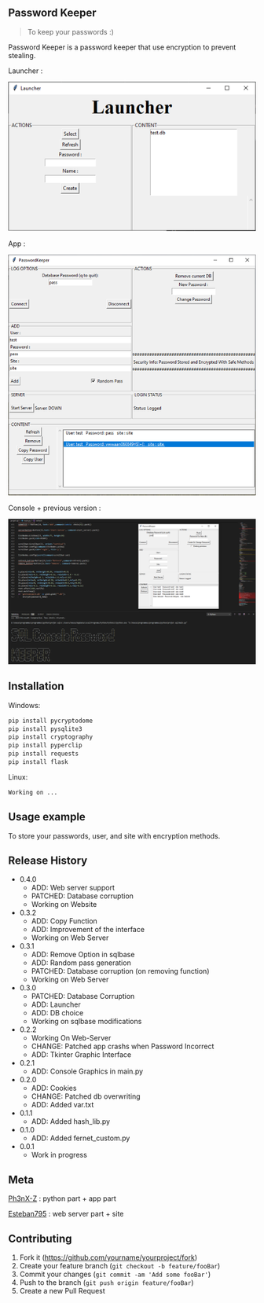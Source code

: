 ## Password Keeper
> To keep your passwords :)

Password Keeper is a password keeper that use encryption to prevent stealing.

Launcher :

![](launcher.png)

App :

![](header14.PNG)

Console + previous version :

![](header2.png)
## Installation

Windows:

```sh
pip install pycryptodome
pip install pysqlite3
pip install cryptography
pip install pyperclip
pip install requests
pip install flask
```
Linux:

```sh
Working on ...
```

## Usage example

To store your passwords, user, and site with encryption methods.


## Release History
* 0.4.0
    * ADD: Web server support
    * PATCHED: Database corruption
    * Working on Website
* 0.3.2
    * ADD: Copy Function
    * ADD: Improvement of the interface
    * Working on Web Server
* 0.3.1
    * ADD: Remove Option in sqlbase
    * ADD: Random pass generation
    * PATCHED: Database corruption (on removing function)
    * Working on Web Server
* 0.3.0
    * PATCHED: Database Corruption
    * ADD: Launcher
    * ADD: DB choice
    * Working on sqlbase modifications
* 0.2.2
    * Working On Web-Server
    * CHANGE: Patched app crashs when Password Incorrect
    * ADD: Tkinter Graphic Interface
* 0.2.1
    * ADD: Console Graphics in main.py
* 0.2.0
    * ADD: Cookies
    * CHANGE: Patched db overwriting
    * ADD: Added var.txt
* 0.1.1
    * ADD: Added hash_lib.py
* 0.1.0
    * ADD: Added fernet_custom.py
* 0.0.1
    * Work in progress

## Meta

[Ph3nX-Z](https://github.com/Ph3nX-Z/) : python part + app part

[Esteban795](https://github.com/Esteban795/) : web server part + site


## Contributing

1. Fork it (<https://github.com/yourname/yourproject/fork>)
2. Create your feature branch (`git checkout -b feature/fooBar`)
3. Commit your changes (`git commit -am 'Add some fooBar'`)
4. Push to the branch (`git push origin feature/fooBar`)
5. Create a new Pull Request

